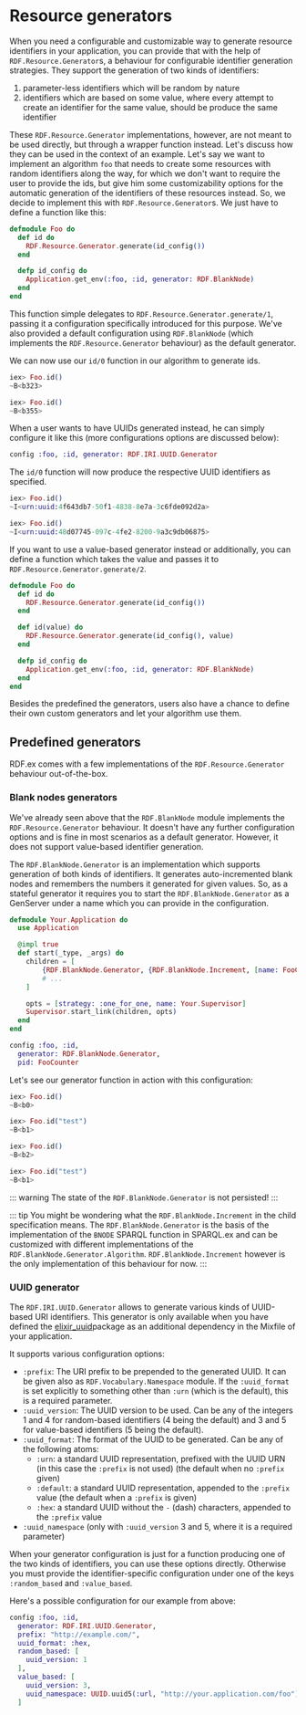 # Resource generators

When you need a configurable and customizable way to generate resource identifiers in your application, you can provide that with the help of `RDF.Resource.Generator`s, a behaviour for configurable identifier generation strategies.
They support the generation of two kinds of identifiers:

1. parameter-less identifiers which will be random by nature
2. identifiers which are based on some value, where every attempt to create an identifier for the same value, should be produce the same identifier

These `RDF.Resource.Generator` implementations, however, are not meant to be used directly, but through a wrapper function instead. Let's discuss how they can be used in the context of an example. Let's say we want to implement an algorithm `foo` that needs to create some resources with random identifiers along the way, for which we don't want to require the user to provide the ids, but give him some customizability options for the automatic generation of the identifiers of these resources instead. 
So, we decide to implement this with `RDF.Resource.Generator`s.
We just have to define a function like this:

```elixir
defmodule Foo do
  def id do 
    RDF.Resource.Generator.generate(id_config())
  end

  defp id_config do
    Application.get_env(:foo, :id, generator: RDF.BlankNode)
  end
end
```

This function simple delegates to `RDF.Resource.Generator.generate/1`, passing it a configuration specifically introduced for this purpose. We've also provided a default configuration using `RDF.BlankNode` (which implements the `RDF.Resource.Generator` behaviour) as the default generator. 

We can now use our `id/0` function in our algorithm to generate ids.

```elixir
iex> Foo.id()
~B<b323>

iex> Foo.id()
~B<b355>
```

When a user wants to have UUIDs generated instead, he can simply configure it like this (more configurations options are discussed below):

```elixir
config :foo, :id, generator: RDF.IRI.UUID.Generator
```

The `id/0` function will now produce the respective UUID identifiers as specified.

```elixir
iex> Foo.id()
~I<urn:uuid:4f643db7-50f1-4838-8e7a-3c6fde092d2a>

iex> Foo.id()
~I<urn:uuid:48d07745-097c-4fe2-8200-9a3c9db06875>
```

If you want to use a value-based generator instead or additionally, you can define a function which takes the value and passes it to `RDF.Resource.Generator.generate/2`.

```elixir
defmodule Foo do
  def id do 
    RDF.Resource.Generator.generate(id_config())
  end

  def id(value) do 
    RDF.Resource.Generator.generate(id_config(), value)
  end

  defp id_config do
    Application.get_env(:foo, :id, generator: RDF.BlankNode)
  end
end
```

Besides the predefined the generators, users also have a chance to define their own custom generators and let your algorithm use them.



## Predefined generators

RDF.ex comes with a few implementations of the `RDF.Resource.Generator` behaviour out-of-the-box.


### Blank nodes generators

We've already seen above that the `RDF.BlankNode` module implements the `RDF.Resource.Generator` behaviour. It doesn't have any further configuration options and is fine in most scenarios as a default generator. However, it does not support value-based identifier generation. 

The `RDF.BlankNode.Generator` is an implementation which supports generation of both kinds of identifiers. It generates auto-incremented blank nodes and remembers the numbers it generated for given values. So, as a stateful generator it requires you to start the `RDF.BlankNode.Generator` as a GenServer under a name which you can provide in the configuration.

```elixir
defmodule Your.Application do
  use Application

  @impl true
  def start(_type, _args) do
    children = [
        {RDF.BlankNode.Generator, {RDF.BlankNode.Increment, [name: FooCounter]}}
        # ...
    ]

    opts = [strategy: :one_for_one, name: Your.Supervisor]
    Supervisor.start_link(children, opts)
  end
end

```

```elixir
config :foo, :id, 
  generator: RDF.BlankNode.Generator,
  pid: FooCounter
```

Let's see our generator function in action with this configuration:

```elixir
iex> Foo.id()
~B<b0>

iex> Foo.id("test")
~B<b1>

iex> Foo.id()
~B<b2>

iex> Foo.id("test")
~B<b1>
```

::: warning
The state of the `RDF.BlankNode.Generator` is not persisted!
:::

::: tip
You might be wondering what the `RDF.BlankNode.Increment` in the child specification means. The `RDF.BlankNode.Generator` is the basis of the implementation of the `BNODE` SPARQL function in SPARQL.ex and can be customized with different implementations of the `RDF.BlankNode.Generator.Algorithm`. `RDF.BlankNode.Increment` however is the only implementation of this behaviour for now.
:::


### UUID generator

The `RDF.IRI.UUID.Generator` allows to generate various kinds of UUID-based URI identifiers. 
This generator is only available when you have defined the [elixir_uuid](https://hex.pm/packages/elixir_uuid)package as an additional dependency in the Mixfile of your application.

It supports various configuration options:

- `:prefix`: The URI prefix to be prepended to the generated UUID.
   It can be given also as `RDF.Vocabulary.Namespace` module.
   If the `:uuid_format` is set explicitly to something other than `:urn`
   (which is the default), this is a required parameter.
- `:uuid_version`: The UUID version to be used. Can be any of the integers 1 and 4 for random-based identifiers (4 being the default) and 3 and 5 for value-based identifiers (5 being the default). 
- `:uuid_format`: The format of the UUID to be generated. Can be any of the following atoms:
    - `:urn`: a standard UUID representation, prefixed with the UUID URN (in this case the `:prefix` is not used) (the default when no `:prefix` given)
    - `:default`: a standard UUID representation, appended to the `:prefix` value (the default when a `:prefix` is given)
    - `:hex`: a standard UUID without the `-` (dash) characters, appended to the `:prefix` value
- `:uuid_namespace` (only with `:uuid_version` 3 and 5, where it is a required parameter)

When your generator configuration is just for a function producing one of the two kinds of identifiers, you can use these options directly. Otherwise you must provide the identifier-specific configuration under one of the keys `:random_based` and `:value_based`.

Here's a possible configuration for our example from above:

```elixir
config :foo, :id, 
  generator: RDF.IRI.UUID.Generator,
  prefix: "http://example.com/",
  uuid_format: :hex,
  random_based: [
    uuid_version: 1
  ],
  value_based: [
    uuid_version: 3,
    uuid_namespace: UUID.uuid5(:url, "http://your.application.com/foo")
  ]
```



